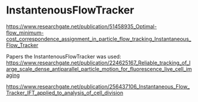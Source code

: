 # InstantenousFlowTracker
https://www.researchgate.net/publication/51458935_Optimal-flow_minimum-cost_correspondence_assignment_in_particle_flow_tracking_Instantaneous_Flow_Tracker

Papers the InstantenousFlowTracker was used:
https://www.researchgate.net/publication/224625167_Reliable_tracking_of_large_scale_dense_antiparallel_particle_motion_for_fluorescence_live_cell_imaging

https://www.researchgate.net/publication/256437106_Instantaneous_Flow_Tracker_IFT_applied_to_analysis_of_cell_division
